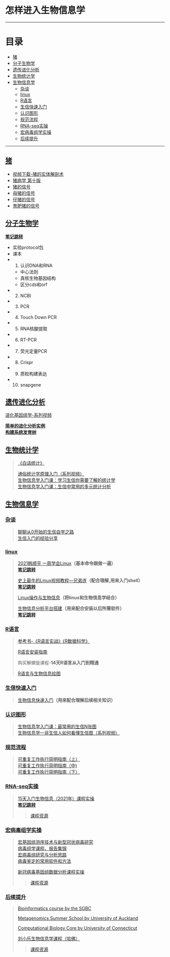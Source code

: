 # 怎样进入生物信息学
---

# 目录

  - [猪](#猪)
  - [分子生物学](#分子生物学)
  - [遗传进化分析](#遗传进化分析)
  - [生物统计学](#生物统计学)
  - [生物信息学](#生物信息学)
    - [杂谈](#杂谈)
    - [linux](#linux)
    - [R语言](#r语言)
    - [生信快速入门](#生信快速入门)
    - [认识图形](#认识图形)
    - [规范流程](#规范流程)
    - [RNA-seq实操](#rna-seq实操)
    - [宏病毒组学实操](#宏病毒组学实操)
    - [后续提升](#后续提升)
---

## [猪](#目录)  
 - [视频下载-猪的实体解剖术](./collections/书籍pdf和视频下载链接.md)
 - [猪病学 第十版](./collections/书籍pdf和视频下载链接.md)
 - [猪的信号](./collections/书籍pdf和视频下载链接.md)
 - [母猪的信号](./collections/书籍pdf和视频下载链接.md)
 - [仔猪的信号](./collections/书籍pdf和视频下载链接.md)
 - [育肥猪的信号](./collections/书籍pdf和视频下载链接.md)

## [分子生物学](#目录)  
[**笔记跳转**](./学习笔记-分子生物学.md)

- 实验protocol包
- 课本
- 1. 认识DNA和RNA
  - 中心法则
  - 真核生物基因结构
  - 区分cds和orf
- 2. NCBI
- 3. PCR
- 4. Touch Down PCR
- 5. RNA核酸提取
- 6. RT-PCR
- 7. 荧光定量PCR
- 8. Crispr
- 9. 质粒构建表达 
- 10. snapgene

## [遗传进化分析](#目录)  
[进化基因组学-系列视频](https://www.bilibili.com/video/BV1wi4y1u7Y7?spm_id_from=333.999.header_right.fav_list.click)  
  
[**简单的进化分析实例**](./学习笔记-简单的进化分析实例.md)  
[**构建系统发育树**](./学习笔记-构建系统发育树.md)  


## [生物统计学](#目录) 
> [《白话统计》](./collections/书籍pdf和视频下载链接.md)  
>
> [通俗统计学原理入门（系列视频）](https://www.bilibili.com/video/BV1x64y1B71k)  
> [生物信息学入门课：学习生信你需要了解的统计学](https://ke.qq.com/course/395709)  
> [生物信息学入门课：生信中常用的多元统计分析](https://ke.qq.com/course/709956)

## [生物信息学](#目录)
### [杂谈](#目录)
> [聊聊从0开始的生信自学之路](https://www.bilibili.com/video/BV1cL4y1h7jS?spm_id_from=333.999.0.0)  
> [生信入门的经验分享](https://www.bilibili.com/video/BV1c7411h7k6?spm_id_from=333.999.0.0) 

### [linux](#目录)

> [2021韩顺平 一周学会Linux](https://www.bilibili.com/video/BV1Sv411r7vd?p=1)**（基本命令跟做一遍）**  
> [**笔记跳转**](/collections/韩顺平_2021图解Linux全面升级.pdf)    
> 
> [史上最牛的Linux视频教程—兄弟连](https://www.bilibili.com/video/BV1mW411i7Qf?p=1)**（配合理解,用来入门shell）**      
> [**笔记跳转**](/Memo/collections/linux视频教程-兄弟连.pdfoll)    
> 
> [Linux操作与生物信息](https://www.bilibili.com/video/BV1hb411b7Ng?spm_id_from=333.999.0.0)**（将linux和生物信息学结合）**   
> 
> [生物信息分析平台搭建](https://www.bilibili.com/video/BV1hM4y1g7D4?spm_id_from=333.999.0.0)**（用来配合安装以后所需软件）**     
> [**笔记跳转**](./学习笔记-生物信息学平台搭建.md)   

### [R语言](#目录)
> [参考书-《R语言实战》《R数据科学》](./collections/书籍pdf和视频下载链接.md)  
>
> [R语言安装指南](https://www.bilibili.com/video/BV19p4y1i7Zb?spm_id_from=333.999.0.0)  
> 
> 购买解螺旋课程-**14天R语言从入门到精通**
>
> [R语言与生物信息绘图](https://www.bilibili.com/video/BV1bq4y1T76W?spm_id_from=333.851.header_right.history_list.click)   

### [生信快速入门](#目录)
> [生物信息快速入门](https://www.bilibili.com/video/BV1C4411w7jM?p=46)**（用来配合理解后续相关知识）**  

### [认识图形](#目录)
> [生物信息学入门课：最常用的生信N张图](https://ke.qq.com/course/3031321?taid=10492368883958041)  
> [生物信息学一非生信人如何看懂生信图（系列视频）](https://www.bilibili.com/video/BV12Q4y1U7Pd?spm_id_from=333.999.0.0)  

### [规范流程](#目录)
> [可重复工作执行简明指南（上）](https://mp.weixin.qq.com/s?__biz=MzU5ODc3OTA0NQ==&mid=2247487988&idx=2&sn=410abc4c55d6dac3a8fda3a4fd331b2d&chksm=febfa43ec9c82d2828dc9c65a707a9b812876d57c01cc0276f0d09192429813072af86b5eb92&mpshare=1&scene=24&srcid=0107DU1b6sWDNXSi0JZHjGD3&sharer_sharetime=1641562271431&sharer_shareid=8658d21d3ccc9a1082011da72d24cd15&ascene=14&devicetype=android-29&version=2800105d&nettype=WIFI&abtest_cookie=AAACAA%3D%3D&lang=zh_CN&exportkey=Abpw2ZylrinMZy5IrTt3GYU%3D&pass_ticket=NtheKn7sd1V3DZEU%2B6AFkryyjhZk3D1yRfImSlJ0FQYVkZWdtgef0OGTMvgN%2FTXQ&wx_header=1)  
> [可重复工作执行简明指南（中)](https://mp.weixin.qq.com/s?__biz=MzU5ODc3OTA0NQ==&mid=2247488106&idx=1&sn=16e33b5df1ad92477db46dc28da20b06&chksm=febfa7a0c9c82eb601e3394fa8928c5b4a6f852c8139615af29a8b9f58046cee9f0b9c8ebb3c&mpshare=1&scene=24&srcid=0107AR0u23xU84UF3KbMtmgi&sharer_sharetime=1641562253054&sharer_shareid=8658d21d3ccc9a1082011da72d24cd15&ascene=14&devicetype=android-29&version=2800105d&nettype=WIFI&abtest_cookie=AAACAA%3D%3D&lang=zh_CN&exportkey=AQhkrUpMdOuu6aP1QyPfQY8%3D&pass_ticket=NtheKn7sd1V3DZEU%2B6AFkryyjhZk3D1yRfImSlJ0FQYVkZWdtgef0OGTMvgN%2FTXQ&wx_header=1)  
> [可重复工作执行简明指南（下）](https://mp.weixin.qq.com/s?__biz=MzUzMTEwODk0Ng==&mid=2247501247&idx=1&sn=deb44d67cf87b9b184d5b6782069a113&chksm=fa450082cd328994bda00d277af7040707f2272fb3aa04f8516b048a384d046746e65e2ced8b&mpshare=1&scene=24&srcid=0107782e77MtmQgaODhGJ8Xn&sharer_sharetime=1641562245744&sharer_shareid=8658d21d3ccc9a1082011da72d24cd15&ascene=14&devicetype=android-29&version=2800105d&nettype=WIFI&abtest_cookie=AAACAA%3D%3D&lang=zh_CN&exportkey=AeSekv63t%2Bpy6uFRbQzaFYM%3D&pass_ticket=NtheKn7sd1V3DZEU%2B6AFkryyjhZk3D1yRfImSlJ0FQYVkZWdtgef0OGTMvgN%2FTXQ&wx_header=1)  

### [RNA-seq实操](#目录)   
> [15天入门生物信息（2021年）课程实操](https://www.bilibili.com/video/BV1K44y1B7Dg)    
> [**笔记跳转**](../二代测序分析/../NGS-analysis/15天入门生物信息（2021年）课程实操.md)  
>> [课程资源](http://ftp.genek.cn:8888/jzjkkz_20210123/)    

### [宏病毒组学实操](#目录)

> [宏基因组测序技术与新型冠状病毒研究](https://www.bilibili.com/video/BV1fV411o7PW?spm_id_from=333.999.0.0)    
> [病毒组学课程、报告集锦](https://www.bilibili.com/video/BV15b4y1r7CM?spm_id_from=333.999.0.0)      
> [宏病毒组研究与分析思路](http://cloud.magigene.com/yclass/yDetail?id=1461517128162086913)  
> [病毒鉴定的常用软件和方法](http://cloud.magigene.com/yclass/yDetail?id=1463438218823393281)  
>  
> [新冠病毒基因组数据分析课程实操](https://www.bilibili.com/video/BV1p44y1b7VU?spm_id_from=333.999.0.0)    
>> [课程资源](https://mp.weixin.qq.com/s?__biz=MzI2MjA1MDQxMg==&mid=2649714903&idx=2&sn=2f1ed0e98f33d71238196c5f377a5f14&chksm=f24ad7d4c53d5ec2b87dd6746bba78c43da8bc6e516307c78a7aae408c201157ef6476a9b0ab&sessionid=0&scene=126&clicktime=1641899667&enterid=1641899667&ascene=3&devicetype=android-29&version=2800105d&nettype=WIFI&abtest_cookie=AAACAA%3D%3D&lang=zh_CN&exportkey=AcikJSWP%2FDQC3fJm36NBRw4%3D&pass_ticket=NtheKn7sd1V3DZEU%2B6AFkryyjhZk3D1yRfImSlJ0FQYVkZWdtgef0OGTMvgN%2FTXQ&wx_header=1)    

### [后续提升](#目录)

> [Bioinformatics course by the SGBC](https://sgbc.github.io/course/blast/blast_online/)  
> 
> [Metagenomics Summer School by University of Auckland](https://github.com/GenomicsAotearoa/metagenomics_summer_school)   
> 
> [Computational Biology Core by University of Connecticut](https://bioinformatics.uconn.edu/resources-and-events/tutorials-2/#)  
> 
> [刘小乐生物信息学课程（哈佛）](https://www.youtube.com/playlist?list=PLeB-Dlq-v6taAXK6ZCGfqImrNWJzFt3p3)  
>> [课程资源](https://liulab-dfci.github.io/bioinfo-combio/)

